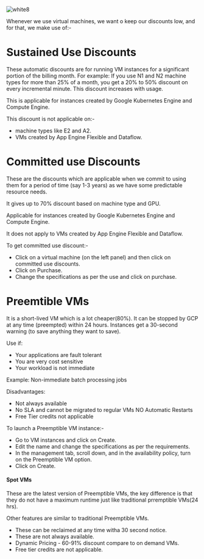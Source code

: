 ![white8](https://github.com/aasthaa-007/100DaysofCloud/assets/70707726/25082c26-3cd2-41ea-b625-917515ae2aa9)

Whenever we use virtual machines, we want o keep our discounts low, and for that, we make use of:-

# Sustained Use Discounts

These automatic discounts are for running VM instances for a significant portion of the billing month.
 For example: If you use N1 and N2 machine types for more than 25% of a month, you get a 20% to 50% discount on every incremental minute. This discount increases with usage.  
 
 This is applicable for instances created by Google Kubernetes Engine and Compute Engine.

 This discount is not applicable on:-
 * machine types like E2 and A2.
 * VMs created by App Engine Flexible and Dataflow.

# Committed use Discounts

These are the discounts which are applicable when we commit to using them for a period of time (say 1-3 years) as we have some predictable resource needs.

It gives up to 70% discount based on machine type and GPU.

Applicable for instances created by Google Kubernetes Engine and Compute Engine.

It does not apply to VMs created by App Engine Flexible and Dataflow.

To get committed use discount:-

* Click on a virtual machine (on the left panel) and then click on committed use discounts.
* Click on Purchase.
* Change the specifications as per the use and click on purchase.

# Preemtible VMs

It is a short-lived VM which is a lot cheaper(80%). It can be stopped by GCP at any time (preempted) within 24 hours. Instances get a 30-second warning (to save anything they want to save).


Use if:
* Your applications are fault tolerant
* You are very cost sensitive
* Your workload is not immediate

Example: Non-immediate batch processing jobs

Disadvantages:
* Not always available
* No SLA and cannot be migrated to regular VMs  NO Automatic Restarts
* Free Tier credits not applicable
 
 To launch a Preemptible VM instance:-
 * Go to VM instances and click on Create.
 * Edit the name and change the specifications as per the requirements.
 * In the management tab, scroll down, and in the availability policy, turn on the Preemptible VM option.
 * Click on Create.

 #### Spot VMs

 These are the latest version of Preemptible VMs, the key difference is that they do not have a maximum runtime just like traditional prremptible VMs(24 hrs).

Other features are similar to traditional Preemptible VMs.
* These can be reclaimed at any time witha 30 second notice.
* These are not always available.
* Dynamic Pricing - 60-91% discount compare to on demand VMs.
* Free tier credits are not applicable.
